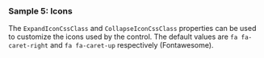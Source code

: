 ### Sample 5: Icons

The `ExpandIconCssClass` and `CollapseIconCssClass` properties can be used to customize the icons used by the control.
The default values are `fa fa-caret-right` and `fa fa-caret-up` respectively (Fontawesome).